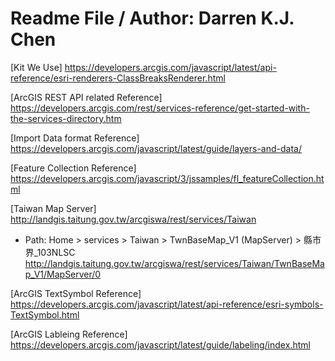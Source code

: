 # Readme File / Author: Darren K.J. Chen

[Kit We Use]
https://developers.arcgis.com/javascript/latest/api-reference/esri-renderers-ClassBreaksRenderer.html

[ArcGIS REST API related Reference]
https://developers.arcgis.com/rest/services-reference/get-started-with-the-services-directory.htm

[Import Data format Reference]
https://developers.arcgis.com/javascript/latest/guide/layers-and-data/

[Feature Collection Reference]
https://developers.arcgis.com/javascript/3/jssamples/fl_featureCollection.html

[Taiwan Map Server]
http://landgis.taitung.gov.tw/arcgiswa/rest/services/Taiwan

- Path: Home > services > Taiwan > TwnBaseMap_V1 (MapServer) > 縣市界_103NLSC
http://landgis.taitung.gov.tw/arcgiswa/rest/services/Taiwan/TwnBaseMap_V1/MapServer/0

[ArcGIS TextSymbol Reference]
https://developers.arcgis.com/javascript/latest/api-reference/esri-symbols-TextSymbol.html

[ArcGIS Lableing Reference]
https://developers.arcgis.com/javascript/latest/guide/labeling/index.html
